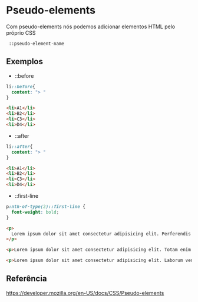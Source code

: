 # Pseudo-elements

Com pseudo-elements nós podemos adicionar elementos HTML pelo próprio CSS

` ::pseudo-element-name`

## Exemplos

* ::before

```Css
li::before{ 
  content: "> "  
}
```

```HTML
<li>A1</li>
<li>B2</li>
<li>C3</li>
<li>D4</li>
```


* ::after

```Css
li::after{ 
  content: "> "  
}
```

```HTML
<li>A1</li>
<li>B2</li>
<li>C3</li>
<li>D4</li>
```

* ::first-line

```Css
p:nth-of-type(2)::first-line {
  font-weight: bold;
}
```

```HTML
<p>
  Lorem ipsum dolor sit amet consectetur adipisicing elit. Perferendis deleniti quae cum quas distinctio fugiat tempore, ratione iusto consequuntur voluptates rerum delectus omnis beatae velit officiis facilis totam eligendi possimus quibusdam. Aliquid dolorum veniam praesentium molestias qui tenetur odit optio id aperiam, exercitationem et odio commodi cum, voluptatum quam eum.
</p>

<p>Lorem ipsum dolor sit amet consectetur adipisicing elit. Totam enim voluptas sint laudantium tempore sed quisquam accusantium sapiente aliquam necessitatibus itaque non suscipit laborum delectus ea facere dolorem, error earum.</p>

<p>Lorem ipsum dolor sit amet consectetur adipisicing elit. Laborum veniam praesentium laudantium, illo exercitationem quod suscipit, modi voluptatibus libero maxime, recusandae earum eaque inventore quidem magnam nemo consectetur officiis accusantium?</p>
```

## Referência

https://developer.mozilla.org/en-US/docs/CSS/Pseudo-elements